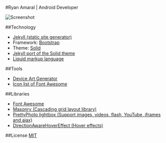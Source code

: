 #Ryan Amaral | Android Developer

![Screenshot](../master/assets/img/home-page.png)

##Technology
  * [Jekyll (static site generator)](http://jekyllrb.com/)
  * Framework: [Bootstrap](https://github.com/twbs/bootstrap)
  * Theme: [Solid](http://www.blacktie.co/2014/05/solid-multipurpose-theme/)
  * [Jekyll port of the Solid theme](https://github.com/st4ple/solid-jekyll)
  * [Liquid markup language](https://github.com/Shopify/liquid)


##Tools
  * [Device Art Generator](https://developer.android.com/distribute/tools/promote/device-art.html)
  * [Icon list of Font Awesome](http://fortawesome.github.io/Font-Awesome/icons/)


##Libraries
  * [Font Awesome](https://github.com/FortAwesome/Font-Awesome)
  * [Masonry (Cascading grid layout library)](https://github.com/desandro/masonry)
  * [PrettyPhoto lightbox (Support images, videos, flash, YouTube, iframes and ajax)](http://www.no-margin-for-errors.com/projects/prettyphoto-jquery-lightbox-clone)
  * [DirectionAwareHoverEffect (Hover effects)](https://github.com/codrops/DirectionAwareHoverEffect)


##License
[MIT](http://opensource.org/licenses/MIT)